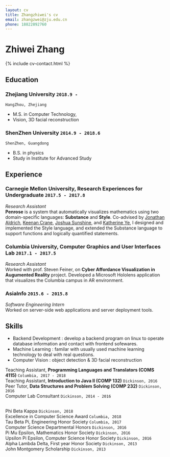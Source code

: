 ```yaml
---
layout: cv
title: Zhangzhiwei's cv
email: zhangzwei@zju.edu.cn
phone: 18822892760
---
```

# Zhiwei __Zhang__

<!--
include contact information from the front matter
Supported arguments:
    - homepage: url, text
    - phone
    - email
-->
{% include cv-contact.html %}

## Education


### __Zhejiang University__ `2018.9 -`
```
HangZhou, Zhejiang
```
- M.S. in Computer Technology, 
- Vision, 3D facial reconstruction

### __ShenZhen University__ `2014.9 - 2018.6`
```
ShenZhen, Guangdong 
```
- B.S. in physics
- Study in Institute for Advanced Study 


## Experience

### __Carnegie Mellon University, Research Experiences for Undergraduate__  `2017.5 - 2017.8`
_Research Assistant_<br>
__Penrose__ is a system that automatically visualizes mathematics using two domain-specific languages: __Substance__ and __Style__. Co-advised by [Jonathan Aldrich](https://www.cs.cmu.edu/~./aldrich/), [Keenan Crane](https://www.cs.cmu.edu/~kmcrane/), [Joshua Sunshine](http://www.cs.cmu.edu/~jssunshi/), and [Katherine Ye](https://www.cs.cmu.edu/~kqy/), I designed and implemented the Style language, and extended the Substance language to support functions and logically quantified statements.

### __Columbia University, Computer Graphics and User Interfaces Lab__ `2017.1 - 2017.5`
_Research Assistant_<br>
Worked with prof. Steven Feiner, on __Cyber Affordance Visualization in Augumented Reality__ project. Developed a Microsoft Hololens application that visualizes the Columbia campus in AR environment.

### __AsiaInfo__ `2015.6 - 2015.8`
_Software Engineering Intern_<br>
Worked on server-side web applications and server deployment tools.


## Skills
* Backend Development
  : develop a backend program on linux  to operate database information and contact with frontend sofewares. 
* Machine Learning
  : familar with usually used machine learning technology to deal with real questions. 
* Computer Vision
  : object detection & 3D facial reconstruction 

Teaching Assistant, __Programming Languages and Translators (COMS 4115)__ `Columbia, 2017 - 2018` <br>
Teaching Assistant, __Introduction to Java II (COMP 132)__ `Dickinson, 2016` <br>
Peer Tutor, __Data Structures and Problem Solving (COMP 232)__ `Dickinson, 2016` <br>
Computer Lab Consultant `Dickinson, 2014 - 2016` <br>


## 

Phi Beta Kappa `Dickinson, 2018` <br>
Excellence in Computer Science Award `Columbia, 2018` <br>
Tau Beta Pi, Engineering Honor Society `Columbia, 2017` <br>
Computer Science Departmental Honors `Dickinson, 2016` <br>
Pi Mu Epsilon, Mathematics Honor Society `Dickinson, 2016` <br>
Upsilon Pi Epsilon, Computer Science Honor Society  `Dickinson, 2016` <br>
Alpha Lambda Delta, First year Honor Society `Dickinson, 2013`<br>
John Montgomery Scholarship `Dickinson, 2013` <br>

<!-- ### Footer

Last updated: May 2013 -->
